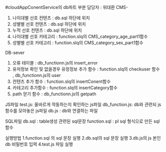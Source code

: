 #cloudAppConentService의 db파트 부분 담당자 : 위대환 
CMS-
  1. 나이대별 선호 컨텐츠 : db.sql 하단에 위치
  2. 성별별 선호 컨텐츠 : db.sql 하단에 위치
  3. 누적 선호 컨텐츠 : db.sql 하단에 위치
  4. 나이대별 선호 카테고리 : function.slq의 CMS_category_age_part1함수
  5. 성별별 선호 카테고리 : function.slq의 CMS_category_sex_part1함수
  
DB-sever
  1. 오류 테이블 : db_functionn.js의 insert_error
  2. 유저정보 확인 및 없을경우 유정정보 추가 함수 : function.slq의 checkuser 함수 , db_functionn.js의 user
  3. 컨텐츠 추가 함수  : function.slq의 insertConent함수
  4. 카테고리 추가함수 : function.slq의 insertCategory함수
  5. path 얻기 함수 : db_functionn.js의 getpath
 
 JS파일
 test.js: 올바르게 작동하는지 확인하는 js파일
 db_function.js: db와 관련되 js함수를 모아놓은 js파일
 db.js : db와 연결하는 파일
 
 SQL파일
 db.sql : table생성 관련된 sql문장
 function.sql : pl sql 형식으로 만든 sql 함수
 
 실행방법
 1.function.sql 의 sql 문장 실행
 2.db.sql의 sql 문장 실행
 3.db.js의 js 본인 db 비밀번호 입력
 4.test.js 파일 실행
 
 
